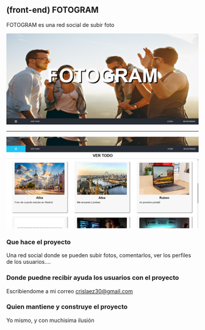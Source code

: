## (front-end) FOTOGRAM

FOTOGRAM es una red social de subir foto

<img src="https://github.com/crislaez/FotoGram/blob/master/src/img/foto_proyecto.PNG" />
<hr>
<img src="https://github.com/crislaez/FotoGram/blob/master/src/img/foto_proyecto_2.PNG" />

### Que hace el proyecto

Una red social donde se pueden subir fotos, comentarlos, ver los perfiles de los usuarios....
 
### Donde puedne recibir ayuda los usuarios con el proyecto
 
Escribiendome a mi correo crislaez30@gmail.com

### Quien mantiene y construye el proyecto

Yo mismo, y con muchisima ilusión
